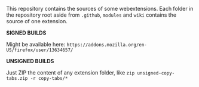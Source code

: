 This repository contains the sources of some  webextensions. 
Each folder in the repository root aside from `.github`, `modules` and `wiki` contains the source of one extension.

**SIGNED BUILDS**

Might be available here: `https://addons.mozilla.org/en-US/firefox/user/13634657/`

**UNSIGNED BUILDS**

Just ZIP the content of any extension folder, like  `zip unsigned-copy-tabs.zip -r copy-tabs/*` 

